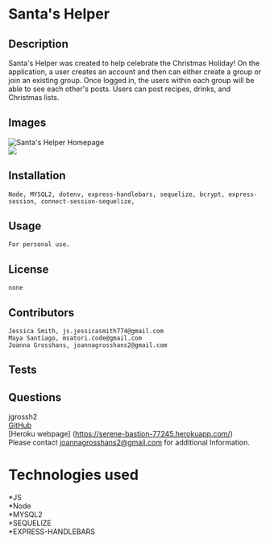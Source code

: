# Santa's Helper

## Description
Santa's Helper was created to help celebrate the Christmas Holiday! On the application, a user creates an account and then can either create a group or join an existing group. Once logged in, the users within each group will be able to see each other's posts. Users can post recipes, drinks, and Christmas lists. 

## Images 
![Santa's Helper Homepage](./images/) <br>
![](./images/)

## Installation
    Node, MYSQL2, dotenv, express-handlebars, sequelize, bcrypt, express-session, connect-session-sequelize, 
## Usage
    For personal use.
## License
    none
## Contributors
    Jessica Smith, js.jessicasmith774@gmail.com
    Maya Santiago, msatori.code@gmail.com 
    Joanna Grosshans, joannagrosshans2@gmail.com

## Tests
    
## Questions
jgrossh2 <br />
[GitHub](https://github.com/jgrossh2/CMS-blog) <br />
[Heroku webpage] (https://serene-bastion-77245.herokuapp.com/) <br />
Please contact <joannagrosshans2@gmail.com> for additional Information.

# Technologies used
 *JS <br>
 *Node <br>
 *MYSQL2<br>
 *SEQUELIZE<br>
 *EXPRESS-HANDLEBARS
